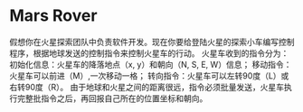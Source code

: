 Mars Rover
===========
假想你在火星探索团队中负责软件开发。现在你要给登陆火星的探索小车编写控制程序，根据地球发送的控制指令来控制火星车的行动。
火星车收到的指令分为：
初始化信息：火星车的降落地点（x, y）和朝向（N, S, E, W）信息；
移动指令：火星车可以前进（M）,一次移动一格；
转向指令：火星车可以左转90度（L）或右转90度（R）。
由于地球和火星之间的距离很远，指令必须批量发送，火星车执行完整批指令之后，再回报自己所在的位置坐标和朝向。